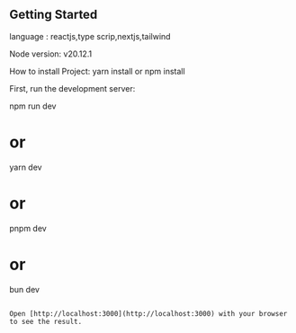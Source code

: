  
## Getting Started
language : reactjs,type scrip,nextjs,tailwind

Node version: v20.12.1

How to install Project: yarn install or npm install


First, run the development server:
 
npm run dev
# or
yarn dev
# or
pnpm dev
# or
bun dev
```

Open [http://localhost:3000](http://localhost:3000) with your browser to see the result.
